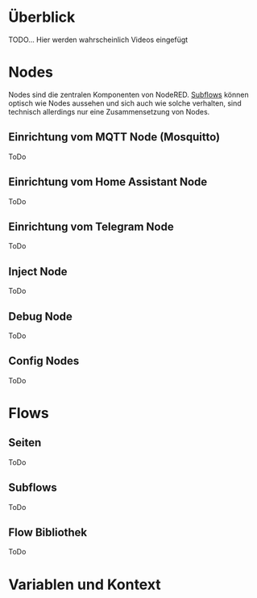 # Überblick
TODO...
Hier werden wahrscheinlich Videos eingefügt

# Nodes
Nodes sind die zentralen Komponenten von NodeRED.
[Subflows](#subflows) können optisch wie Nodes aussehen und sich auch wie solche verhalten, sind technisch allerdings nur eine Zusammensetzung von Nodes.

## Einrichtung vom MQTT Node (Mosquitto)
ToDo

## Einrichtung vom Home Assistant Node
ToDo

## Einrichtung vom Telegram Node
ToDo

## Inject Node
ToDo

## Debug Node
ToDo

## Config Nodes
ToDo

# Flows

## Seiten 
ToDo

## Subflows
ToDo

## Flow Bibliothek
ToDo

# Variablen und Kontext